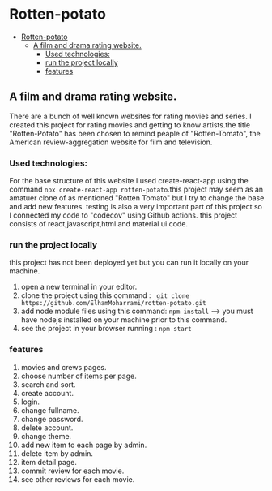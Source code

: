 # Rotten-potato

- [Rotten-potato](#rotten-potato)
  * [A  film and drama rating website.](#a--film-and-drama-rating-website)
    + [Used technologies:](#used-technologies-)
    + [run the project locally](#run-the-project-locally)
    + [features](#features)


## A  film and drama rating website.

There are a bunch of well known websites for rating movies and series. I created this project
for rating movies and getting to know artists.the title "Rotten-Potato" has been chosen to remind peaple of "Rotten-Tomato",
the American review-aggregation website for film and television.

### Used technologies:

For the base structure of this website I used create-react-app using the command
`npx create-react-app rotten-potato`.this project may seem as an amatuer clone of as mentioned
"Rotten Tomato" but I try to change the base and add new features. testing is also a very important
part of this project so I connected my code to "codecov" using Github actions. this project consists
of react,javascript,html and material ui code.

### run the project locally

this project has not been deployed yet but you can run it locally on your machine.

1. open a new terminal in your editor.
2. clone the project using this command : ` git clone https://github.com/ElhamMoharrami/rotten-potato.git`
3. add node module files using this command: `npm install` --> you must have nodejs installed on your machine prior to this command.
4. see the project in your browser running : `npm start`

### features
1. movies and crews pages.
2. choose number of items per page.
3. search and sort.
4. create account.
5. login.
6. change fullname.
7. change password.
8. delete account.
9. change theme.
10. add new item to each page by admin.
11. delete item by admin.
12. item detail page.
13. commit review for each movie.
14. see other reviews for each movie.


